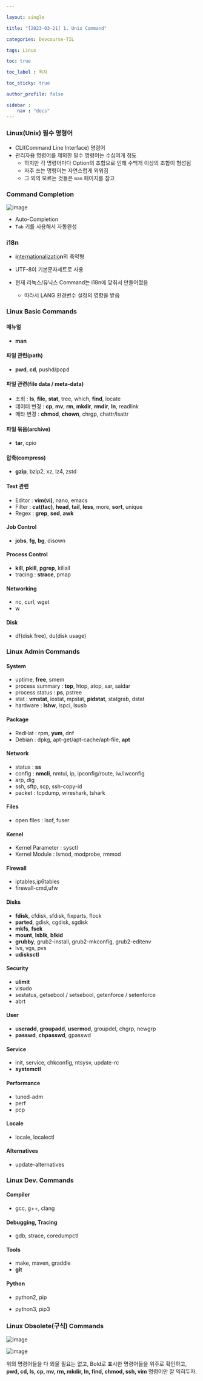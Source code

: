 ```yaml
---

layout: single

title: "[2023-03-21] 1. Unix Command"

categories: Devcourse-TIL

tags: Linux

toc: true

toc_label : 목차

toc_sticky: true

author_profile: false

sidebar :
    nav : "docs"
---
```


### Linux(Unix) 필수 명령어

- CLI(Command Line Interface) 명령어
- 관리자용 명령어를 제외한 필수 명령어는 수십여개 정도
  - 하지만 각 명령어마다 Option의 조합으로 인해 수백개 이상의 조합이 형성됨
  - 자주 쓰는 명령어는 자연스럽게 외워짐
  - 그 외의 모르는 것들은 `man` 페이지를 참고



### Command Completion

![image](https://user-images.githubusercontent.com/116723552/227124929-7d8b8799-01a4-4cc8-a268-f2b37c8dd9f9.png)

- Auto-Completion
- `Tab` 키를 사용해서 자동완성



### i18n

- **i**<u>nternationalizatio</u>**n**의 축약형

- UTF-8이 기본문자세트로 사용

- 현재 리눅스/유닉스 Command는 i18n에 맞춰서 만들어졌음

  - 따라서 LANG 환경변수 설정의 영향을 받음

    

### Linux Basic Commands

#### 매뉴얼 

- **man**

#### 파일 관련(path) 

- **pwd**, **cd**, pushd/popd 

#### 파일 관련(file data / meta-data) 

- 조회 : **ls**, **file**, **stat**, tree, which, **find**, locate
- 데이터 변경 : **cp**, **mv**, **rm**, **mkdir**, **rmdir**, **ln**, readlink
- 메타 변경 : **chmod**, **chown**, chrgp, chattr/lsattr

#### 파일 묶음(archive)

- **tar**, cpio

#### 압축(compress)

- **gzip**, bzip2, xz, lz4, zstd

#### Text 관련

- Editor : **vim(vi)**, nano, emacs
- Filter : **cat(tac)**, **head**, **tail**, **less**, more, **sort**, unique
- Regex : **grep**, **sed**, **awk**

#### Job Control 

- **jobs**, **fg**, **bg**, disown

#### Process Control

- **kill**, **pkill**, **pgrep**, killall
- tracing : **strace**, pmap

#### Networking

- nc, curl, wget
- w

#### Disk

- df(disk free), du(disk usage)

  

### Linux Admin Commands

#### System

- uptime, **free**, smem
- process summary : **top**, htop, atop, sar, saidar
- process status : **ps**, pstree
- stat : **vmstat**, iostat, mpstat, **pidstat**, statgrab, dstat
- hardware : **lshw**, lspci, lsusb

#### Package

- RedHat : rpm, **yum**, dnf
- Debian : dpkg, apt-get/apt-cache/apt-file, **apt**

#### Network 

- status : **ss**
- config : **nmcli**, nmtui, ip, ipconfig/route, iw/iwconfig
- arp, dig
- ssh, sftp, scp, ssh-copy-id
- packet : tcpdump, wireshark, tshark

#### Files 

- open files : lsof, fuser

#### Kernel

- Kernel Parameter : sysctl
- Kernel Module : lsmod, modprobe, rmmod

#### Firewall

- iptables,ip6tables
- firewall-cmd,ufw

#### Disks

- **fdisk**, cfdisk, sfdisk, fixparts, flock
- **parted**, gdisk, cgdisk, sgdisk
- **mkfs**, **fsck**
- **mount**, **lsblk**, **blkid**
- **grubby**, grub2-install, grub2-mkconfig, grub2-editenv
- lvs, vgs, pvs
- **udisksctl**

#### Security

- **ulimit**
- visudo
- sestatus, getsebool / setsebool, getenforce / setenforce
- abrt

#### User 

- **useradd**, **groupadd**, **usermod**, groupdel, chgrp, newgrp
- **passwd**, **chpasswd**, gpasswd

#### Service 

- init, service, chkconfig, ntsysv, update-rc
- **systemctl**

#### Performance

- tuned-adm
- perf
- pcp

#### Locale 

- locale, localectl

#### Alternatives

- update-alternatives

  

### Linux Dev. Commands

#### Compiler

- gcc, g++, clang

#### Debugging, Tracing

- gdb, strace, coredumpctl

#### Tools

- make, maven, graddle
- **git**

#### Python

- python2, pip

- python3, pip3

  

### Linux Obsolete(구식) Commands 

![image](https://user-images.githubusercontent.com/116723552/227124756-80619e49-b0c4-48d2-90fb-cd1db0bbea7e.png)

![image](https://user-images.githubusercontent.com/116723552/227124476-c3b66307-c195-478a-9d89-651405af00e8.png)



위의 명령어들을 다 외울 필요는 없고, Bold로 표시한 명령어들을 위주로 확인하고, **pwd, cd, ls, cp, mv, rm, mkdir, ln, find, chmod, ssh, vim** 명령어만 잘 익혀두자.

